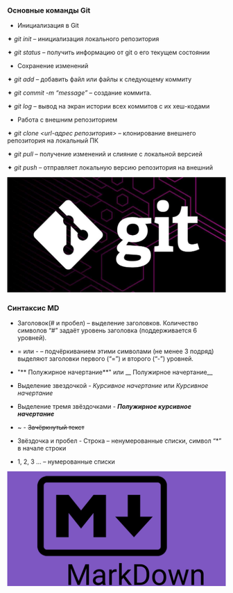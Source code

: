 ### Основные команды Git

* Инициализация в Git


✦ *git init* – инициализация локального репозитория

✦ *git status* – получить информацию от git о его текущем состоянии

* Сохранение изменений


✦ *git add* – добавить файл или файлы к следующему коммиту

✦ *git commit -m “message”* – создание коммита.

✦ *git log* – вывод на экран истории всех коммитов с их хеш-кодами

* Работа с внешним репозиторием


✦ *git clone <url-адрес репозитория>* – клонирование внешнего репозитория на
локальный ПК

✦ *git pull* – получение изменений и слияние с локальной версией

✦ *git push* – отправляет локальную версию репозитория на внешний

![git](pic.jpeg)





### Синтаксис MD

*  Заголовок(# и пробел) – выделение заголовков. Количество символов “#” задаёт уровень заголовка
(поддерживается 6 уровней).

* = или - – подчёркиванием этими символами (не менее 3 подряд) выделяют заголовки первого
(“=”) и второго (“-”) уровней.

* "** Полужирное начертание**" или __ Полужирное начертание__

* Выделение звездочкой - *Курсивное начертание* или _Курсивное начертание_

* Выделение тремя звёздочками - ***Полужирное курсивное начертание***

* ~ - ~~Зачёркнутый текст~~

* Звёздочка и пробел -  Строка – ненумерованные списки, символ “*” в начале строки

* 1, 2, 3 … – нумерованные списки














































![picture MarkDown](Md.png)
